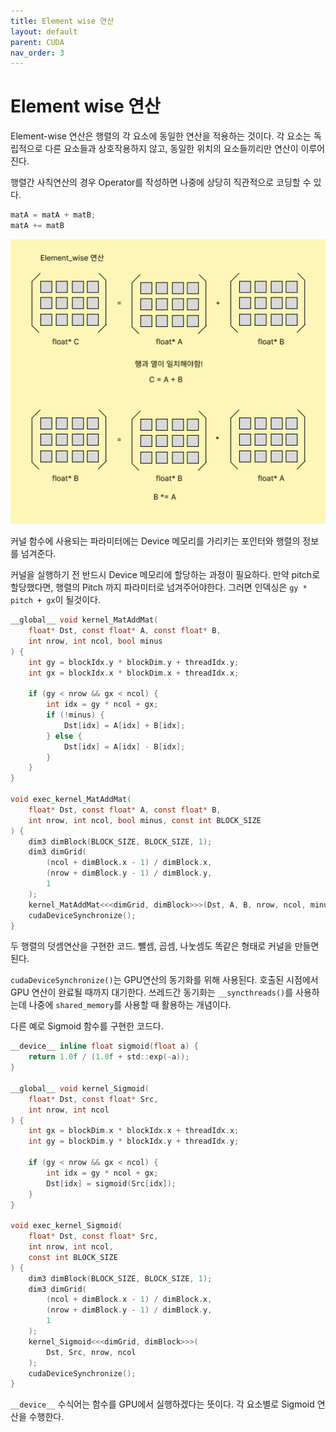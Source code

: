 ```yaml
---
title: Element wise 연산
layout: default
parent: CUDA
nav_order: 3
---
```

# Element wise 연산

Element-wise 연산은 행렬의 각 요소에 동일한 연산을 적용하는 것이다. 각 요소는 독립적으로 다른 요소들과 상호작용하지 않고, 동일한 위치의 요소들끼리만 연산이 이루어진다.

행렬간 사칙연산의 경우 Operator를 작성하면 나중에 상당히 직관적으로 코딩할 수 있다.

```c
matA = matA + matB;
matA += matB
```



![](../../assets/images/cuda/element_wise.png)



커널 함수에 사용되는 파라미터에는 Device 메모리를 가리키는 포인터와 행렬의 정보를 넘겨준다.

커널을 실행하기 전 반드시 Device 메모리에 할당하는 과정이 필요하다. 만약 pitch로 할당했다면, 행렬의 Pitch 까지 파라미터로 넘겨주어야한다. 그러면 인덱싱은 `gy * pitch + gx`이 될것이다.

```c
__global__ void kernel_MatAddMat(
    float* Dst, const float* A, const float* B,
    int nrow, int ncol, bool minus
) {
    int gy = blockIdx.y * blockDim.y + threadIdx.y;
    int gx = blockIdx.x * blockDim.x + threadIdx.x;

    if (gy < nrow && gx < ncol) {
        int idx = gy * ncol + gx;
        if (!minus) {
            Dst[idx] = A[idx] + B[idx];
        } else {
            Dst[idx] = A[idx] - B[idx];
        }
    }
}

void exec_kernel_MatAddMat(
    float* Dst, const float* A, const float* B,
    int nrow, int ncol, bool minus, const int BLOCK_SIZE
) {
    dim3 dimBlock(BLOCK_SIZE, BLOCK_SIZE, 1);
    dim3 dimGrid(
        (ncol + dimBlock.x - 1) / dimBlock.x,
        (nrow + dimBlock.y - 1) / dimBlock.y,
        1
    );
    kernel_MatAddMat<<<dimGrid, dimBlock>>>(Dst, A, B, nrow, ncol, minus);
    cudaDeviceSynchronize();
}
```

두 행렬의 덧셈연산을 구현한 코드. 뺄셈, 곱셈, 나눗셈도 똑같은 형태로 커널을 만들면된다.

`cudaDeviceSynchronize()`는 GPU연산의 동기화를 위해 사용된다. 호출된 시점에서 GPU 연산이 완료될 때까지 대기한다. 쓰레드간 동기화는 `__syncthreads()`를 사용하는데 나중에 `shared_memory`를 사용할 때 활용하는 개념이다. 



다른 예로 Sigmoid 함수를 구현한 코드다.

```c
__device__ inline float sigmoid(float a) {
    return 1.0f / (1.0f + std::exp(-a));
}

__global__ void kernel_Sigmoid(
    float* Dst, const float* Src, 
    int nrow, int ncol
) {
    int gx = blockDim.x * blockIdx.x + threadIdx.x;
    int gy = blockDim.y * blockIdx.y + threadIdx.y;

    if (gy < nrow && gx < ncol) {
        int idx = gy * ncol + gx;
        Dst[idx] = sigmoid(Src[idx]);
    }
}

void exec_kernel_Sigmoid(
    float* Dst, const float* Src, 
    int nrow, int ncol,
    const int BLOCK_SIZE
) {
    dim3 dimBlock(BLOCK_SIZE, BLOCK_SIZE, 1);
    dim3 dimGrid(
        (ncol + dimBlock.x - 1) / dimBlock.x,
        (nrow + dimBlock.y - 1) / dimBlock.y,
        1
    );
    kernel_Sigmoid<<<dimGrid, dimBlock>>>(
        Dst, Src, nrow, ncol
    );
    cudaDeviceSynchronize();
}
```

`__device__` 수식어는 함수를 GPU에서 실행하겠다는 뜻이다. 각 요소별로 Sigmoid 연산을 수행한다.